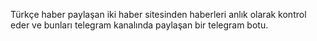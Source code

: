 Türkçe haber paylaşan iki haber sitesinden haberleri anlık olarak kontrol eder ve bunları telegram kanalında paylaşan bir telegram botu.
